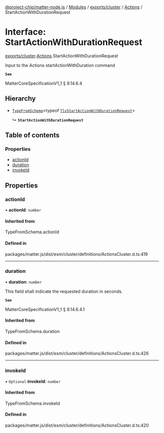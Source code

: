 [@project-chip/matter-node.js](../README.md) / [Modules](../modules.md) / [exports/cluster](../modules/exports_cluster.md) / [Actions](../modules/exports_cluster.Actions.md) / StartActionWithDurationRequest

# Interface: StartActionWithDurationRequest

[exports/cluster](../modules/exports_cluster.md).[Actions](../modules/exports_cluster.Actions.md).StartActionWithDurationRequest

Input to the Actions startActionWithDuration command

**`See`**

MatterCoreSpecificationV1_1 § 9.14.6.4

## Hierarchy

- [`TypeFromSchema`](../modules/exports_tlv.md#typefromschema)\<typeof [`TlvStartActionWithDurationRequest`](../modules/exports_cluster.Actions.md#tlvstartactionwithdurationrequest)\>

  ↳ **`StartActionWithDurationRequest`**

## Table of contents

### Properties

- [actionId](exports_cluster.Actions.StartActionWithDurationRequest.md#actionid)
- [duration](exports_cluster.Actions.StartActionWithDurationRequest.md#duration)
- [invokeId](exports_cluster.Actions.StartActionWithDurationRequest.md#invokeid)

## Properties

### actionId

• **actionId**: `number`

#### Inherited from

TypeFromSchema.actionId

#### Defined in

packages/matter.js/dist/esm/cluster/definitions/ActionsCluster.d.ts:419

___

### duration

• **duration**: `number`

This field shall indicate the requested duration in seconds.

**`See`**

MatterCoreSpecificationV1_1 § 9.14.6.4.1

#### Inherited from

TypeFromSchema.duration

#### Defined in

packages/matter.js/dist/esm/cluster/definitions/ActionsCluster.d.ts:426

___

### invokeId

• `Optional` **invokeId**: `number`

#### Inherited from

TypeFromSchema.invokeId

#### Defined in

packages/matter.js/dist/esm/cluster/definitions/ActionsCluster.d.ts:420
